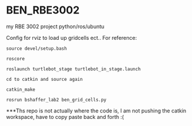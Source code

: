 # BEN_RBE3002
my RBE 3002 project python/ros/ubuntu


Config for rviz to load up gridcells ect..
For reference:
    
    source devel/setup.bash
    
    roscore
    
    roslaunch turtlebot_stage turtlebot_in_stage.launch
    
    cd to catkin and source again
    
    catkin_make
    
    rosrun bshaffer_lab2 ben_grid_cells.py
***Ths repo is not actually where the code is, 
I am not pushing the catkin workspace, have to copy paste back and forth :(
    
    
